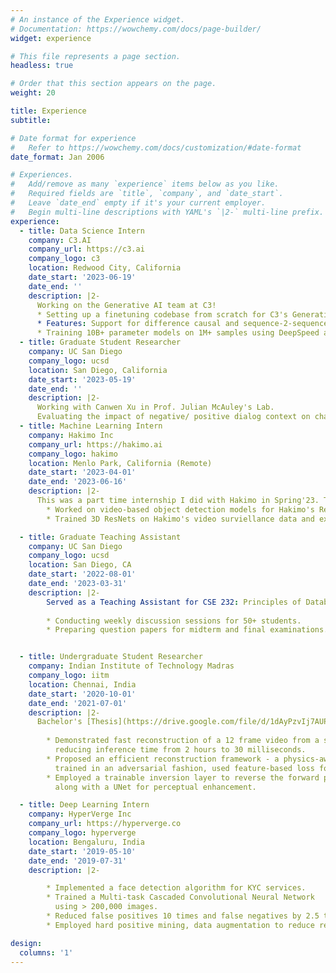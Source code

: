 ```yaml
---
# An instance of the Experience widget.
# Documentation: https://wowchemy.com/docs/page-builder/
widget: experience

# This file represents a page section.
headless: true

# Order that this section appears on the page.
weight: 20

title: Experience
subtitle:

# Date format for experience
#   Refer to https://wowchemy.com/docs/customization/#date-format
date_format: Jan 2006

# Experiences.
#   Add/remove as many `experience` items below as you like.
#   Required fields are `title`, `company`, and `date_start`.
#   Leave `date_end` empty if it's your current employer.
#   Begin multi-line descriptions with YAML's `|2-` multi-line prefix.
experience:
  - title: Data Science Intern
    company: C3.AI
    company_url: https://c3.ai
    company_logo: c3
    location: Redwood City, California
    date_start: '2023-06-19'
    date_end: ''
    description: |2-
      Working on the Generative AI team at C3!
      * Setting up a finetuning codebase from scratch for C3's Generative Search application
      * Features: Support for difference causal and sequence-2-sequence models, ability to mix different training datasets (for a text-to-text or a causal language modelling task), visualize metrics on multiple evaluation datasets, etc
      * Training 10B+ parameter models on 1M+ samples using DeepSpeed and HuggingFace's Accelerate. 
  - title: Graduate Student Researcher
    company: UC San Diego
    company_logo: ucsd
    location: San Diego, California
    date_start: '2023-05-19'
    date_end: ''
    description: |2-
      Working with Canwen Xu in Prof. Julian McAuley's Lab.
      Evaluating the impact of negative/ positive dialog context on chatbots/ LLMs. 
  - title: Machine Learning Intern
    company: Hakimo Inc
    company_url: https://hakimo.ai
    company_logo: hakimo
    location: Menlo Park, California (Remote)
    date_start: '2023-04-01'
    date_end: '2023-06-16'
    description: |2-
      This was a part time internship I did with Hakimo in Spring'23. This was my first time working on video-based models, so that was fun! 
        * Worked on video-based object detection models for Hakimo's Remote Guarding Solution
        * Trained 3D ResNets on Hakimo's video surviellance data and experimented with single and muli-pathway SlowFast networks. 

  - title: Graduate Teaching Assistant
    company: UC San Diego
    company_logo: ucsd
    location: San Diego, CA
    date_start: '2022-08-01'
    date_end: '2023-03-31'
    description: |2-
        Served as a Teaching Assistant for CSE 232: Principles of Database Systems and CSE 21: Mathematics for Algorithms and Systems. Was a lot of fun, resposibilities included:
        
        * Conducting weekly discussion sessions for 50+ students.
        * Preparing question papers for midterm and final examinations.


  - title: Undergraduate Student Researcher
    company: Indian Institute of Technology Madras
    company_logo: iitm
    location: Chennai, India
    date_start: '2020-10-01'
    date_end: '2021-07-01'
    description: |2-
      Bachelor's [Thesis](https://drive.google.com/file/d/1dAyPzvIj7AUP-VrUPmmzvKc49P7VnXxM/view).
         
        * Demonstrated fast reconstruction of a 12 frame video from a single image of a lensless camera, 
          reducing inference time from 2 hours to 30 milliseconds.
        * Proposed an efficient reconstruction framework - a physics-aware neural net  
          trained in an adversarial fashion, used feature-based loss for photorealism.
        * Employed a trainable inversion layer to reverse the forward process of the camera, 
          along with a UNet for perceptual enhancement.

  - title: Deep Learning Intern
    company: HyperVerge Inc
    company_url: https://hyperverge.co
    company_logo: hyperverge
    location: Bengaluru, India
    date_start: '2019-05-10'
    date_end: '2019-07-31'
    description: |2-

        * Implemented a face detection algorithm for KYC services.
        * Trained a Multi-task Cascaded Convolutional Neural Network
          using > 200,000 images.
        * Reduced false positives 10 times and false negatives by 2.5 times.
        * Employed hard positive mining, data augmentation to reduce recall by 5%.

design:
  columns: '1'
---
```

